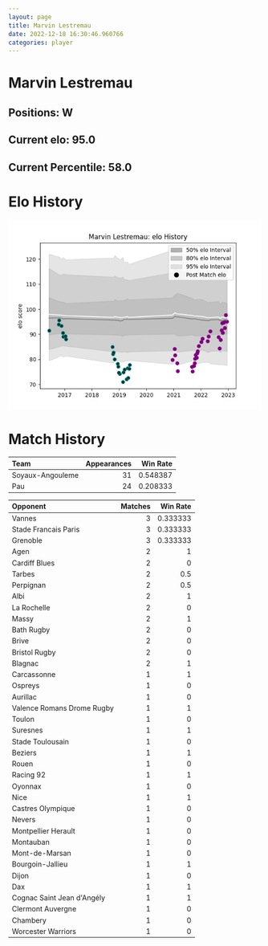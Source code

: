 ```yaml
---  
layout: page  
title: Marvin Lestremau  
date: 2022-12-18 16:30:46.960766  
categories: player  
---
```

# Marvin Lestremau

## Positions: W

## Current elo: 95.0

## Current Percentile: 58.0

# Elo History


![elo history](history_MarvinLestremau.png)
# Match History


| Team             |   Appearances |   Win Rate |
|:-----------------|--------------:|-----------:|
| Soyaux-Angouleme |            31 |   0.548387 |
| Pau              |            24 |   0.208333 |

| Opponent                   |   Matches |   Win Rate |
|:---------------------------|----------:|-----------:|
| Vannes                     |         3 |   0.333333 |
| Stade Francais Paris       |         3 |   0.333333 |
| Grenoble                   |         3 |   0.333333 |
| Agen                       |         2 |   1        |
| Cardiff Blues              |         2 |   0        |
| Tarbes                     |         2 |   0.5      |
| Perpignan                  |         2 |   0.5      |
| Albi                       |         2 |   1        |
| La Rochelle                |         2 |   0        |
| Massy                      |         2 |   1        |
| Bath Rugby                 |         2 |   0        |
| Brive                      |         2 |   0        |
| Bristol Rugby              |         2 |   0        |
| Blagnac                    |         2 |   1        |
| Carcassonne                |         1 |   1        |
| Ospreys                    |         1 |   0        |
| Aurillac                   |         1 |   0        |
| Valence Romans Drome Rugby |         1 |   1        |
| Toulon                     |         1 |   0        |
| Suresnes                   |         1 |   1        |
| Stade Toulousain           |         1 |   0        |
| Beziers                    |         1 |   1        |
| Rouen                      |         1 |   0        |
| Racing 92                  |         1 |   1        |
| Oyonnax                    |         1 |   0        |
| Nice                       |         1 |   1        |
| Castres Olympique          |         1 |   0        |
| Nevers                     |         1 |   0        |
| Montpellier Herault        |         1 |   0        |
| Montauban                  |         1 |   0        |
| Mont-de-Marsan             |         1 |   0        |
| Bourgoin-Jallieu           |         1 |   1        |
| Dijon                      |         1 |   0        |
| Dax                        |         1 |   1        |
| Cognac Saint Jean d'Angély |         1 |   1        |
| Clermont Auvergne          |         1 |   0        |
| Chambery                   |         1 |   0        |
| Worcester Warriors         |         1 |   0        |